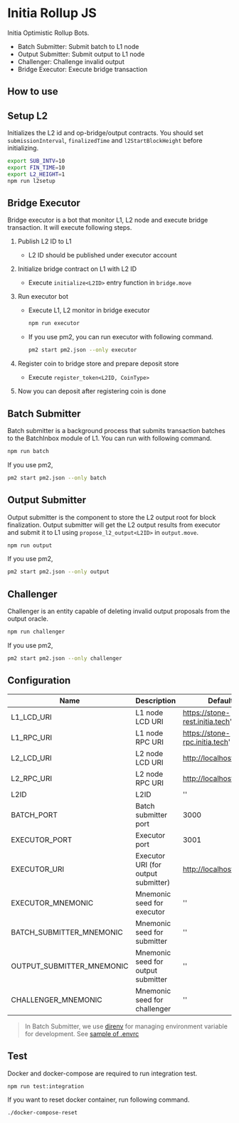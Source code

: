 # Initia Rollup JS

Initia Optimistic Rollup Bots.

- Batch Submitter: Submit batch to L1 node
- Output Submitter: Submit output to L1 node
- Challenger: Challenge invalid output
- Bridge Executor: Execute bridge transaction

## How to use

## Setup L2

Initializes the L2 id and op-bridge/output contracts.
You should set `submissionInterval`, `finalizedTime` and `l2StartBlockHeight` before initializing.

```bash
export SUB_INTV=10
export FIN_TIME=10
export L2_HEIGHT=1
npm run l2setup
```

## Bridge Executor

Bridge executor is a bot that monitor L1, L2 node and execute bridge transaction. It will execute following steps.

1. Publish L2 ID to L1
    - L2 ID should be published under executor account
2. Initialize bridge contract on L1 with L2 ID
    - Execute `initialize<L2ID>` entry function in `bridge.move`
3. Run executor bot
    - Execute L1, L2 monitor in bridge executor

        ```bash
        npm run executor
        ```

    - If you use pm2, you can run executor with following command.

        ```bash
        pm2 start pm2.json --only executor
        ```

4. Register coin to bridge store and prepare deposit store
    - Execute `register_token<L2ID, CoinType>`
5. Now you can deposit after registering coin is done

## Batch Submitter

Batch submitter is a background process that submits transaction batches to the BatchInbox module of L1.
You can run with following command.

```bash
npm run batch
```

If you use pm2,

```bash
pm2 start pm2.json --only batch
```

## Output Submitter

Output submitter is the component to store the L2 output root for block finalization.
Output submitter will get the L2 output results from executor and submit it to L1 using `propose_l2_output<L2ID>` in `output.move`.

```bash
npm run output 
```

If you use pm2,

```bash
pm2 start pm2.json --only output
```

## Challenger

Challenger is an entity capable of deleting invalid output proposals from the output oracle.

```bash
npm run challenger
```

If you use pm2,

```bash
pm2 start pm2.json --only challenger
```

## Configuration

| Name                      | Description                                            | Default                          |
| ------------------------- | ------------------------------------------------------ | -------------------------------- |
| L1_LCD_URI                | L1 node LCD URI                                        | <https://stone-rest.initia.tech>'  |
| L1_RPC_URI                | L1 node RPC URI                                        | <https://stone-rpc.initia.tech>'   |
| L2_LCD_URI                | L2 node LCD URI                                        | <http://localhost:1317>            |
| L2_RPC_URI                | L2 node RPC URI                                        | <http://localhost:26657>           |
| L2ID                      | L2ID                                                   | ''                               |
| BATCH_PORT                | Batch submitter port                                   | 3000                             |
| EXECUTOR_PORT             | Executor port                                          | 3001                             |
| EXECUTOR_URI              | Executor URI (for output submitter)                    | <http://localhost:3000>            |
| EXECUTOR_MNEMONIC         | Mnemonic seed for executor                             | ''                               |
| BATCH_SUBMITTER_MNEMONIC  | Mnemonic seed for submitter                            | ''                               |
| OUTPUT_SUBMITTER_MNEMONIC | Mnemonic seed for output submitter                     | ''                               |
| CHALLENGER_MNEMONIC       | Mnemonic seed for challenger                           | ''                               |

> In Batch Submitter, we use [direnv](https://direnv.net) for managing environment variable for development. See [sample of .envrc](.envrc_sample)

## Test

Docker and docker-compose are required to run integration test.

```bash
npm run test:integration
```

If you want to reset docker container, run following command.

```bash
./docker-compose-reset
```
